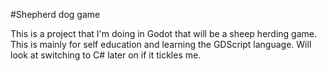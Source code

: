#Shepherd dog game

This is a project that I'm doing in Godot that will be a sheep herding game. This is mainly for self education and learning the GDScript language. Will look at switching to C# later on if it tickles me.
